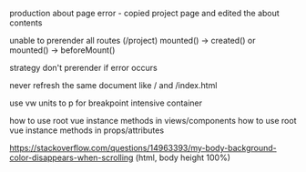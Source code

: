 production about page error - copied project page and edited the about contents

unable to prerender all routes (/project)
mounted() -> created() or mounted() -> beforeMount()

strategy don't prerender if error occurs

never refresh the same document like / and /index.html

use vw units to p for breakpoint intensive container


how to use root vue instance methods in views/components
how to use root vue instance methods in props/attributes



https://stackoverflow.com/questions/14963393/my-body-background-color-disappears-when-scrolling    (html, body height 100%)
